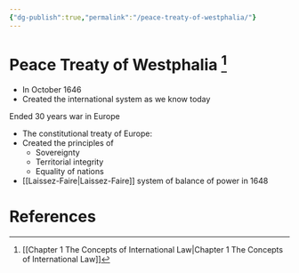 ```yaml
---
{"dg-publish":true,"permalink":"/peace-treaty-of-westphalia/"}
---
```


# Peace Treaty of Westphalia [^1]

- In October 1646
- Created the international system as we know today

Ended 30 years war in Europe

- The constitutional treaty of Europe:
- Created the principles of
    - Sovereignty
    - Territorial integrity
    - Equality of nations
- [[Laissez-Faire\|Laissez-Faire]] system of balance of power in 1648

# References

[^1]: [[Chapter 1 The Concepts of International Law\|Chapter 1 The Concepts of International Law]]